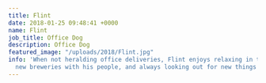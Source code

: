 ```yaml
---
title: Flint
date: 2018-01-25 09:48:41 +0000
name: Flint
job_title: Office Dog
description: Office Dog
featured_image: "/uploads/2018/Flint.jpg"
info: 'When not heralding office deliveries, Flint enjoys relaxing in the sun, exploring
  new breweries with his people, and always looking out for new things to eat. '
---
```


